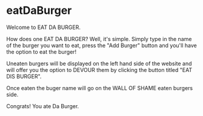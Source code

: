 # eatDaBurger

Welcome to EAT DA BURGER. 

How does one EAT DA BURGER? Well, it's simple. Simply type in the name of the burger you want to eat, press the "Add Burger" button and you'll have the option to eat the burger!

Uneaten burgers will be displayed on the left hand side of the website and will offer you the option to DEVOUR them by clicking the button titled "EAT DIS BURGER". 

Once eaten the buger name will go on the WALL OF SHAME eaten burgers side.

Congrats! You ate Da Burger.